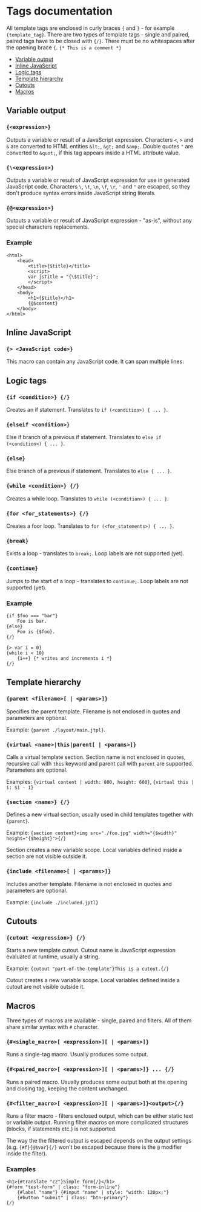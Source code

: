 Tags documentation
======================

All template tags are enclosed in curly braces `{` and `}` - for example `{template_tag}`. There are two types of template tags - single and paired, paired tags have to be closed with `{/}`. There must be no whitespaces after the opening brace `{`. `{* This is a comment *}`


- [Variable output](#variable-output)
- [Inline JavaScript](#inline-javascript)
- [Logic tags](#logic-tags)
- [Template hierarchy](#template-hierarchy)
- [Cutouts](#cutouts)
- [Macros](#macros)

## Variable output

### `{<expression>}`

Outputs a variable or result of a JavaScript expression. Characters `<`, `>` and `&` are converted to HTML entities `&lt;`, `&gt;` and `&amp;`. Double quotes `"` are converted to `&quot;`, if this tag appears inside a HTML attribute value.

### `{\<expression>}`

Outputs a variable or result of JavaScript expression for use in generated JavaScript code. Characters `\`, `\t`, `\n`, `\f`, `\r`, `'` and `"` are escaped, so they don't produce syntax errors inside JavaScript string literals.

### `{@<expression>}`

Outputs a variable or result of JavaScript expression - "as-is", without any special characters replacements.

### Example

    <html>
        <head>
            <title>{$title}</title>
            <script>
            var jsTitle = "{\$title}";
            </script>
        </head>
        <body>
            <h1>{$title}</h1>
            {@$content}
        </body>
    </html>
    
## Inline JavaScript

### `{> <JavaScript code>}`

This macro can contain any JavaScript code. It can span multiple lines.
    
## Logic tags

### `{if <condition>} {/}`

Creates an if statement. Translates to `if (<condition>) { ... }`.

### `{elseif <condition>}`

Else if branch of a previous if statement. Translates to `else if (<condition>) { ... }`.

### `{else}`

Else branch of a previous if statement. Translates to `else { ... }`.

### `{while <condition>} {/}`

Creates a while loop. Translates to `while (<condition>) { ... }`.

### `{for <for_statements>} {/}`

Creates a foor loop. Translates to `for (<for_statements>) { ... }`.

### `{break}`

Exists a loop - translates to `break;`. Loop labels are not supported (yet).

### `{continue}`

Jumps to the start of a loop - translates to `continue;`. Loop labels are not supported (yet).

### Example


    {if $foo === "bar"}
        Foo is bar.
    {else}
        Foo is {$foo}.
    {/}
    
    {> var i = 0}
    {while i < 10}
        {i++} {* writes and increments i *}
    {/}
    
    
## Template hierarchy

### `{parent <filename>[ | <params>]}`

Specifies the parent template. Filename is not enclosed in quotes and parameters are optional.

Example: `{parent ./layout/main.jtpl}`.

### `{virtual <name>|this|parent[ | <params>]}`

Calls a virtual template section. Section name is not enclosed in quotes, recursive call with `this` keyword and parent call with `parent` are supported. Parameters are optional.

Examples: `{virtual content | width: 800, height: 600}`, `{virtual this | i: $i - 1}`

### `{section <name>} {/}`

Defines a new virtual section, usually used in child templates together with `{parent}`.

Example: `{section content}<img src="./foo.jpg" width="{$width}" height="{$height}">{/}`

Section creates a new variable scope. Local variables defined inside a section are not visible outside it.

### `{include <filename>[ | <params>]}`

Includes another template. Filename is not enclosed in quotes and parameters are optional.

Example: `{include ./included.jptl}`

## Cutouts

### `{cutout <expression>} {/}`

Starts a new template cutout. Cutout name is JavaScript expression evaluated at runtime, usually a string.

Example: `{cutout "part-of-the-template"}This is a cutout.{/}`

Cutout creates a new variable scope. Local variables defined inside a cutout are not visible outside it.

## Macros

Three types of macros are available - single, paired and filters. All of them share similar syntax with `#` character.

### `{#<single_macro>[ <expression>][ | <params>]}`

Runs a single-tag macro. Usually produces some output.

### `{#<paired_macro>[ <expression>][ | <params>]} ... {/}`

Runs a paired macro. Usually produces some output both at the opening and closing tag, keeping the content unchanged.

### `{#<filter_macro>[ <expression>][ | <params>]}<output>{/}`

Runs a filter macro - filters enclosed output, which can be either static text or variable output. Running filter macros on more complicated structures (blocks, if statements etc.) is not supported.

The way the the filtered output is escaped depends on the output settings (e.g. `{#f}{@$var}{/}` won't be escaped because there is the `@` modifier inside the filter).

### Examples

    <h1>{#translate "cz"}Simple form{/}</h1>
    {#form "test-form" | class: "form-inline"}
        {#label "name"} {#input "name" | style: "width: 120px;"}
        {#button "submit" | class: "btn-primary"}
    {/}
